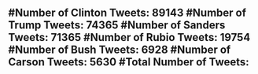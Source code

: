 #Number of Clinton Tweets: 89143
#Number of Trump Tweets: 74365
#Number of Sanders Tweets: 71365
#Number of Rubio Tweets: 19754
#Number of Bush Tweets: 6928
#Number of Carson Tweets: 5630
#Total Number of Tweets:  
---
